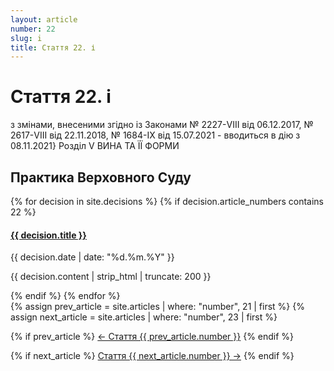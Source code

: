 ```yaml
---
layout: article
number: 22
slug: i
title: Стаття 22. і
---
```


# Стаття 22. і

з змінами, внесеними згідно із Законами № 2227-VIII від 06.12.2017, № 2617-VIII від 22.11.2018, № 1684-IX від 15.07.2021 - вводиться в дію з 08.11.2021} Розділ V ВИНА ТА ЇЇ ФОРМИ

## Практика Верховного Суду

<div class="decisions-container">
{% for decision in site.decisions %}
  {% if decision.article_numbers contains 22 %}
    <div class="decision-item">
      <h4><a href="{{ decision.url }}">{{ decision.title }}</a></h4>
      <p class="decision-date">{{ decision.date | date: "%d.%m.%Y" }}</p>
      <p class="decision-excerpt">{{ decision.content | strip_html | truncate: 200 }}</p>
    </div>
  {% endif %}
{% endfor %}
</div>

<div class="article-navigation">
  {% assign prev_article = site.articles | where: "number", 21 | first %}
  {% assign next_article = site.articles | where: "number", 23 | first %}
  
  {% if prev_article %}
    <a href="{{ prev_article.url }}" class="prev-article">← Стаття {{ prev_article.number }}</a>
  {% endif %}
  
  {% if next_article %}
    <a href="{{ next_article.url }}" class="next-article">Стаття {{ next_article.number }} →</a>
  {% endif %}
</div>
